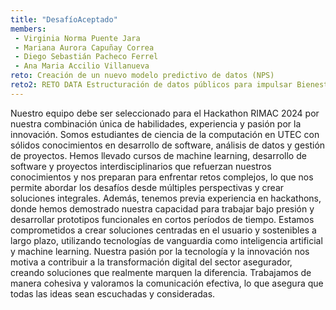 ```yaml
---
title: "DesafíoAceptado"
members:
 - Virginia Norma Puente Jara
 - Mariana Aurora Capuñay Correa
 - Diego Sebastián Pacheco Ferrel
 - Ana Maria Accilio Villanueva
reto: Creación de un nuevo modelo predictivo de datos (NPS)
reto2: RETO DATA Estructuración de datos públicos para impulsar Bienestar
---
```


Nuestro equipo debe ser seleccionado para el Hackathon RIMAC 2024 por nuestra combinación única de habilidades, experiencia y pasión por la innovación. Somos estudiantes de ciencia de la computación en UTEC con sólidos conocimientos en desarrollo de software, análisis de datos y gestión de proyectos. Hemos llevado cursos de machine learning, desarrollo de software y proyectos interdisciplinarios que refuerzan nuestros conocimientos y nos preparan para enfrentar retos complejos, lo que nos permite abordar los desafíos desde múltiples perspectivas y crear soluciones integrales. Además, tenemos previa experiencia en hackathons, donde hemos demostrado nuestra capacidad para trabajar bajo presión y desarrollar prototipos funcionales en cortos períodos de tiempo. Estamos comprometidos a crear soluciones centradas en el usuario y sostenibles a largo plazo, utilizando tecnologías de vanguardia como inteligencia artificial y machine learning. Nuestra pasión por la tecnología y la innovación nos motiva a contribuir a la transformación digital del sector asegurador, creando soluciones que realmente marquen la diferencia. Trabajamos de manera cohesiva y valoramos la comunicación efectiva, lo que asegura que todas las ideas sean escuchadas y consideradas.